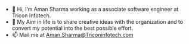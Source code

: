 - 👋 Hi, I’m Aman Sharma working as a associate software engineer at Tricon Infotech.
- 👀 My Aim in life is to share creative ideas with the organization and to convert my potential into the best possible effort.
- 📫 Mail me at Aman.Sharma@Triconinfotech.com

<!---
Aman-Sharma-02/Aman-Sharma-02 is a ✨ special ✨ repository because its `README.md` (this file) appears on your GitHub profile.
You can click the Preview link to take a look at your changes.
--->
